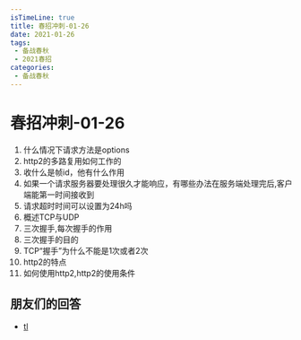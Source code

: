 ```yaml
---
isTimeLine: true
title: 春招冲刺-01-26
date: 2021-01-26
tags:
 - 备战春秋
 - 2021春招
categories:
 - 备战春秋
---
```

# 春招冲刺-01-26

1. 什么情况下请求方法是options
2. http2的多路复用如何工作的
3. 收什么是帧id，他有什么作用
4. 如果一个请求服务器要处理很久才能响应，有哪些办法在服务端处理完后,客户端能第一时间接收到
5. 请求超时时间可以设置为24h吗
6. 概述TCP与UDP
7. 三次握手,每次握手的作用
8.  三次握手的目的
9.  TCP“握手”为什么不能是1次或者2次
10. http2的特点
11. 如何使用http2,http2的使用条件

## 朋友们的回答
* [tl](https://juejin.cn/post/6924973981233577992/)

<comment/>
<tongji/>